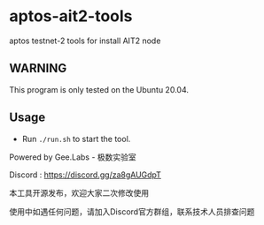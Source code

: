 # aptos-ait2-tools
 aptos testnet-2 tools for install AIT2 node

## WARNING
This program is only tested on the Ubuntu 20.04.

## Usage
* Run `./run.sh` to start the tool.


Powered by Gee.Labs - 极数实验室 

Discord : https://discord.gg/za8gAUGdpT 

本工具开源发布，欢迎大家二次修改使用 

使用中如遇任何问题，请加入Discord官方群组，联系技术人员排查问题 
